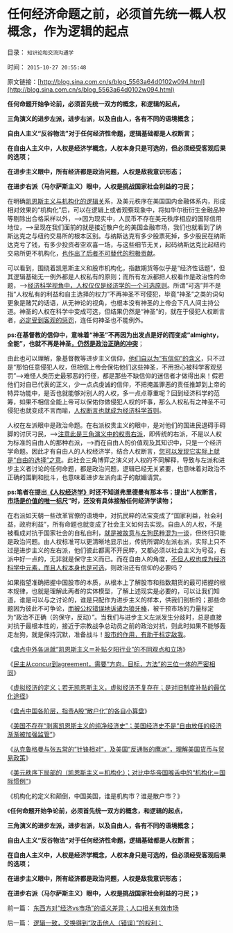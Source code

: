 # 任何经济命题之前，必须首先统一概人权概念，作为逻辑的起点

目录： `知识论和交流沟通学` 

时间： `2015-10-27 20:55:48` 

原文链接：[http://blog.sina.com.cn/s/blog_5563a64d0102w094.html](http://blog.sina.com.cn/s/blog_5563a64d0102w094.html)

**任何命题开始争论前，必须首先统一双方的概念，和逻辑的起点，**

**三角演义的进步左派，进步右派，以及自由人，各有不同的语境概念；**

**自由人主义“反谷物法”对于任何经济性命题，逻辑基础都是人权断言；**

**在自由人主义中，人权是经济学概念，人权本身只是可选的，但必须经受客观后果的选项；**

**在进步主义眼中，所有经济都是政治问题，人权是敌我意识形态；**

**在进步右派（马尔萨斯主义）眼中，人权是挑战国家社会利益的刁民；**

在明确[凯恩斯主义与机构化的逻辑关](../../../2015/10/25/美元秩序下局部的（凯恩斯主义＝机构化）；.md)系，及美元秩序在美国国内金融体系内，形成相对效果的“机构化”后，可以在逻辑上或者观察现象中，将如华尔街衍生金融品种等剔除出合格采样以外，——>因为现实中，人民币不存在美元秩序相应的国际信用地位，——>呈现在我们面前的就是接近散户化的美国金融市场，我们也就看到了纳斯达克之与纽约交易所的根本区别。与纳斯达克有多少股票死掉，多少股民在纳斯达克亏了钱，有多少投资者空欢喜一场，与这些细节无关，起码纳斯达克比起纽约交易所更不机构化，[也作出了后者不可替代的积极贡献](../../../2012/1/10/高市盈率是被特权侵犯的“生理反应”；.md)。

可以看到，围绕着凯恩斯主义和股市机构化，指数期货等似乎是“经济性话题”，但其逻辑基础无一例外都是人权私有的原则；而所有左派都把人权看作是政治性的命题，——>[经济科学视角中，人权仅仅是经济学的一个可选原则](../../../2009/10/17/人权是经济学概念.md)。所谓“可选”并不是指“人权私有的利益和自主选择的权力”不再神圣不可侵犯，毕竟“神圣”之类的词句更象是赌咒的话语，从无神论的视角，也根本没有神圣的上帝会下凡人间主持公道。神圣的人权在科学中变成可选，但结果仍然是“神圣”的，就在于侵犯人权断言者，[必定受到客观的惩罚](../../../2012/5/14/“做坏事，总会有报应”的政治经济学.md)，连任何神圣也不能例外。

**ps:在基督教的信仰中，意味着“神圣”不再因为出发点是好的而变成“almighty，全能”，也就不再是神圣[，仍然是政治正确的冲突](../../../2009/6/19/科学认知是唯心信仰和唯物主义共存条件.md)**；

由此也可以理解，象基督教等进步主义信仰，[他们自以为“有信仰”的含义](../../../2008/12/24/印度的信仰也同样太多了.md)，只不过是“那怕任意侵犯人权，但相信上帝会保佑他们这些神圣，不用担心被科学客观惩罚”——>难怪人类历史最邪恶的行径，都是那些不缺信仰的迷信者才做得出来！假若他们对自已代表的正义，少一点点虔诚的信仰，不把掩盖罪恶的责任推卸到上帝的特异功能中，是否也就能够对别人的人权，多一点点尊重呢？回到经济科学的范筹，如果不相信全能上帝可以保佑你做侵犯人权的坏事，那么人权私有之神圣不可侵犯也就变成不言而喻，[人权断言也就成为经济科学首则](../../../2009/6/17/人权是任何信仰须共同表述的价值观.md)。

人权在左派眼中是政治命题。在右派权贵主义的眼中，是对他们的国进民退碍手碍脚的讨厌刁民，——>[注意此是三角演义中的权贵右派](../../../2014/4/13/三角演义与传统左右派之间的转化，人权成为金标准.md)，即传统的右派，不是以人权为标准的自由人的那种右派，——>而在自由人的价值观及其知识中，只是一个经济学命题。因此才有自由人的人权经济学，结合人权断言，[您可以发现它实际上就是“自由的选择”之意](../../../2010/1/25/弗里德曼和哈耶克批判的是中国的右派.md)。此社会三角博弈之演义对人权的不同解释，导致与左派和进步主义者讨论的任何命题，都是政治问题，逻辑已经无关紧要，也意味着对政治不正确的围剿和批斗，也意味着进步左派向主子的献媚请赏。

**ps:笔者在提出[《人权经济学》](../../../2009/2/6/人权经济学.md)时还不知道弗里德曼有那本书**；**提出“人权断言，[市场是价值的唯一标尺](../../../2009/2/3/市场，是经济学的依归，万能的观测标尺.md)”时，还没有具体接触任何经济学读物；**

在右派如天朝一些改革官僚的语境中，对抗民粹的法宝变成了“国家利益，社会利益，政府利益”，所有命题也就变成了社会主义如何去实现。自由人的人权，不是被看成对抗于国家社会的自私自利，[就是被故意与左狗民粹混为一谈](../../../2014/4/1/公有制的三角演义“自由人vs民粹vs法团主义”，及权贵.md)，但终归只能是政治问题。由人权标准可以更清晰地显示出，传统所谓的左派右派，实际上只不过是进步主义的左右派，他们彼此都离不开民粹，又都必须以社会主义为号召，右派中好一点的，无非就是保守主义而已。而在自由人的角度，[不但人权也成为经济科学中元素，而且人权本身也是可选](../../../2009/11/16/解释人权的自然科学和人权解释的经济学.md)，则政治还有信仰的必要吗？

如果指望准确把握中国股市的本质，从根本上了解股市和指数期货的最可把握的根本规律，也就是理解此两者的实体模型，了解上述现实是必要的，可以让我们知道，谁是可以与之讨论的，谁是只配作为进步主义的样本，供我们剖析的；那些命题因为彼此不可争论，[而被公权错误地诉诸为狼牙棒](../../../2013/7/25/机构市强烈的羊群效应和小盘股融券及杠杆化的后果.md)，被干预市场的力量标定为“政治不正确（的保守，反动）”。当我们与进步主义左派发生分歧时，总是直接对抗于最根本性的，接近于宗教战争总动员之前的政治对抗，则此时如果不能够轰走左狗，就是保持沉默，准备战斗！[股市的作用，有助于标定敌我](../../../2011/3/6/利益沟通＝敌我识别.md)。

《[盘点中外各派就“凯恩斯主义＝补贴夕阳行业”的不同观点和立场](../../../2015/10/18/盘点“凯恩斯主义＝补贴夕阳行业”的不同观点和立场.md)》

《[民主从concur到agreement，需要“方向，目标，方法”的三位一体的严密相同](../../../2015/10/19/民主从concur到宪制，宪法相对无足轻重.md)》

《[虚拟经济的定义；若无凯恩斯主义，虚拟经济不复存在；是对旧制度补贴的最优化途径](../../../2015/10/20/虚拟经济的定义，若无凯恩斯主义，虚拟经济不复存在；.md)》

《[盘点中国各阶层，指责A股“散户化”的各自小算盘](../../../2015/10/21/盘点中国A股各阶层，指责“散户化”的各自小算盘.md)》

《[美国不存在“剥离凯恩斯主义的纯净经济史”；美国经济史不是“自由放任的经济渐渐被加强监管”](../../../2015/10/22/美国不存在“无凯恩斯主义的历史”,美元已经不是凯恩斯主义.md)》

《[从克鲁格曼与张五常的“针锋相对”，及美国“反通胀的鹰派”，理解美国货币与贸易政策](../../../2015/10/23/理解美国货币与贸易政策.md)》

《[美元秩序下局部的（凯恩斯主义＝机构化）；对比中华帝国喉舌中的“机构化＝国际惯例”](../../../2015/10/25/美元秩序下局部的（凯恩斯主义＝机构化）；.md)》

《机构化的定义和颠倒，中国美国，谁是机构市？谁是散户市？》

《**任何命题开始争论前，必须首先统一双方的概念，和逻辑的起点，**

**三角演义的进步左派，进步右派，以及自由人，各有不同的语境概念；**

**自由人主义“反谷物法”对于任何经济性命题，逻辑基础都是人权断言；**

**在自由人主义中，人权是经济学概念，人权本身只是可选的，但必须经受客观后果的选项；**

**在进步主义眼中，所有经济都是政治问题，人权是敌我意识形态；**

**在进步右派（马尔萨斯主义）眼中，人权是挑战国家社会利益的刁民；**》

前一篇： [东西方对“经济vs市场”的语义差异；人口相关有效市场](../../../2015/12/1/东西方对“经济vs市场”的语义差异；人口相关有效市场.md)

后一篇： [逻辑一致，交换得到“攻击他人（错误）”的权利；](../../../2015/9/24/逻辑一致，交换得到“攻击他人（错误）”的权利；.md)

